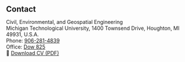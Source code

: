 <h2 style="margin: 60px 0px 10px;">Contact</h2>

Civil, Environmental, and Geospatial Engineering
<br />
Michigan Technological University, 1400 Townsend Drive, Houghton, MI 49931, U.S.A.
<br />
Phone: <a href="tel:+19062814039">906-281-4839</a>
<br />
Office: <a href="https://maps.app.goo.gl/7KbwH4D3DG1qcnh66">Dow 825</a>
<br />
📄 <a href="/CV_mengwu.pdf" target="_blank">Download CV (PDF)</a>
